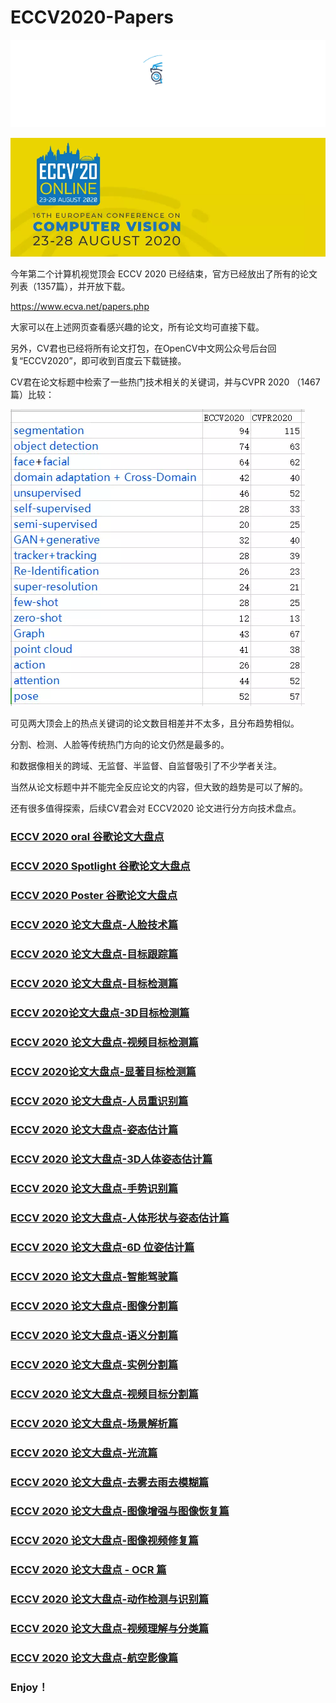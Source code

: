 # ECCV2020-Papers
<div align="center">
  <img src="Google/52CV.gif" width="600"/>
</div>

![demo image](Google/eccv.png)

今年第二个计算机视觉顶会 ECCV 2020 已经结束，官方已经放出了所有的论文列表（1357篇），并开放下载。

https://www.ecva.net/papers.php

大家可以在上述网页查看感兴趣的论文，所有论文均可直接下载。

另外，CV君也已经将所有论文打包，在OpenCV中文网公众号后台回复“ECCV2020”，即可收到百度云下载链接。

CV君在论文标题中检索了一些热门技术相关的关键词，并与CVPR 2020 （1467篇）比较：

![demo image](Google/eccv1.png)

可见两大顶会上的热点关键词的论文数目相差并不太多，且分布趋势相似。

分割、检测、人脸等传统热门方向的论文仍然是最多的。

和数据像相关的跨域、无监督、半监督、自监督吸引了不少学者关注。

当然从论文标题中并不能完全反应论文的内容，但大致的趋势是可以了解的。

还有很多值得探索，后续CV君会对 ECCV2020 论文进行分方向技术盘点。

### [ECCV 2020 oral 谷歌论文大盘点](https://github.com/52CV/ECCV-2020-Papers/blob/master/Google-oral-papers.md)

### [ECCV 2020 Spotlight 谷歌论文大盘点](https://github.com/52CV/ECCV-2020-Papers/blob/master/Google-spotlight-papers.md)

### [ECCV 2020 Poster 谷歌论文大盘点](https://github.com/52CV/ECCV-2020-Papers/blob/master/Google-poster-papers.md)

### [ECCV 2020 论文大盘点-人脸技术篇](https://github.com/52CV/ECCV-2020-Papers/blob/master/ECCV2020-Face-Papers.md)

### [ECCV 2020 论文大盘点-目标跟踪篇](https://github.com/52CV/ECCV-2020-Papers/blob/master/ECCV2020-Tracker-Papers.md)

### [ECCV 2020 论文大盘点-目标检测篇](https://mp.weixin.qq.com/s/dvue9Kx6UQ5iGE-Z615Tug)

### [ECCV 2020论文大盘点-3D目标检测篇](https://mp.weixin.qq.com/s/BTKKi_1mk6AbmO6xTVANCw)

### [ECCV 2020 论文大盘点-视频目标检测篇](https://zhuanlan.zhihu.com/p/258790731)

### [ECCV 2020论文大盘点-显著目标检测篇](https://zhuanlan.zhihu.com/p/259310604)

### [ECCV 2020 论文大盘点-人员重识别篇](https://zhuanlan.zhihu.com/p/259851543)

### [ECCV 2020 论文大盘点-姿态估计篇](https://zhuanlan.zhihu.com/p/260152782)

### [ECCV 2020 论文大盘点-3D人体姿态估计篇](https://zhuanlan.zhihu.com/p/260449008)

### [ECCV 2020 论文大盘点-手势识别篇](https://zhuanlan.zhihu.com/p/260737618)

### [ECCV 2020 论文大盘点-人体形状与姿态估计篇](https://zhuanlan.zhihu.com/p/260737728)

### [ECCV 2020 论文大盘点-6D 位姿估计篇](https://zhuanlan.zhihu.com/p/260787827)

### [ECCV 2020 论文大盘点-智能驾驶篇](https://zhuanlan.zhihu.com/p/260788117)

### [ECCV 2020 论文大盘点-图像分割篇](https://zhuanlan.zhihu.com/p/260788053)

### [ECCV 2020 论文大盘点-语义分割篇](https://zhuanlan.zhihu.com/p/260788240)

### [ECCV 2020 论文大盘点-实例分割篇](https://zhuanlan.zhihu.com/p/260788349)

### [ECCV 2020 论文大盘点-视频目标分割篇](https://zhuanlan.zhihu.com/p/260788430)

### [ECCV 2020 论文大盘点-场景解析篇](https://zhuanlan.zhihu.com/p/263553681)

### [ECCV 2020 论文大盘点-光流篇](https://zhuanlan.zhihu.com/p/263595723)

### [ECCV 2020 论文大盘点-去雾去雨去模糊篇](https://zhuanlan.zhihu.com/p/263637077)

### [ECCV 2020 论文大盘点-图像增强与图像恢复篇](https://zhuanlan.zhihu.com/p/264123976)

### [ECCV 2020 论文大盘点-图像视频修复篇](https://zhuanlan.zhihu.com/p/265081669)

### [ECCV 2020 论文大盘点 - OCR 篇](https://zhuanlan.zhihu.com/p/265282666)

### [ECCV 2020 论文大盘点-动作检测与识别篇](https://zhuanlan.zhihu.com/p/265738931)

### [ECCV 2020 论文大盘点-视频理解与分类篇](https://zhuanlan.zhihu.com/p/265978325)

### [ECCV 2020 论文大盘点-航空影像篇](https://zhuanlan.zhihu.com/p/266252572)


### Enjoy！
